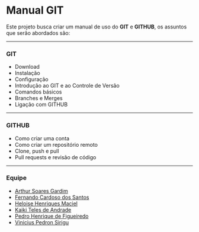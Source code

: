 # Manual GIT

Este projeto busca criar um manual de uso do **GIT** e **GITHUB**, os assuntos que serão abordados são:

---

### GIT
- Download
- Instalação
- Configuração
- Introdução ao GIT e ao Controle de Versão
- Comandos básicos
- Branches e Merges
- Ligação com GITHUB

---

### GITHUB
- Como criar uma conta
- Como criar um repositório remoto
- Clone, push e pull
- Pull requests e revisão de código

---

### Equipe 

- [Arthur Soares Gardim](https://github.com/ArthurSGO)
- [Fernando Cardoso dos Santos](https://github.com/Fzinxx)
- [Heloise Henriques Maciel](https://github.com/helo-maci)
- [Kaiki Teles de Andrade](https://github.com/Ikiak)
- [Pedro Henrique de Figueiredo](https://github.com/pedrofigueiredo1)
- [Vinicius Pedron Sirigu](https://github.com/pedron171)
